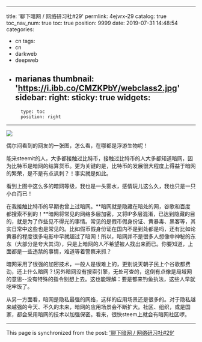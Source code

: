
---
title: '聊下暗网 / 网络研习社#29'
permlink: 4ejvrx-29
catalog: true
toc_nav_num: true
toc: true
position: 9999
date: 2019-07-31 14:48:54
categories:
- cn
tags:
- cn
- darkweb
- deepweb
- marianas
thumbnail: 'https://i.ibb.co/CMZKPbY/webclass2.jpg'
sidebar:
    right:
        sticky: true
widgets:
    -
        type: toc
        position: right
---


![](https://i.ibb.co/CMZKPbY/webclass2.jpg)

偶尔间看到的网友的一张图，怎么看，在哪都是浮游生物呢！

能来steemit的人，大多都接触过比特币，接触过比特币的人大多都知道暗网，因为比特币是暗网的结算货币。更为关键的是，比特币的发展很大程度上得益于暗网的繁荣，是不是有点讽刺？！事实就是如此。

看到上图中这么多的暗网等级，我也是一头雾水，感情玩儿这么久，我也只是一只小白而已！

在我接触比特币的早期也曾上过暗网。**暗网就是隐藏在暗处的网，谷歌和百度都搜索不到的！**暗网将常见的网络多层加密，又将IP多层混淆，已达到隐藏的目的，就是为了作些见不得光的事情。常见的是假币假身份证、黄暴毒、黑客等，其实日常中这些也是常见的。比如假币假身份证在国内不是到处都是吗，还有比如论黄暴的程度很多电影中早就超过了暗网！所以，暗网并不是很多人想像中神秘的东东（大部分是夸大其词），只是上暗网的人不希望被人找出来而已。你要知道，上面都是一些违禁的事情，难道等着警察来抓？

暗网采用了很强的加密技术，一般人是很难上的，更别说天朝子民上个谷歌都费劲，还上什么暗网？!另外暗网没有搜索引擎，无处可查的，这倒有点像是局域网的意思--没有特殊的指令别想上去。这也能理解：要是都来钓鱼执法，这些人早就吃牢饭了。

从另一方面看，暗网是隐私最强的网络，这样的应用场景还是很多的。对于隐私越来越强的今天、不久的未来，暗网的应用场景会不断扩大。社区、组织，或是国家，都会采用暗网的技术以加强保密。看来，很快steem上就会有暗网社区啰。

- - -

This page is synchronized from the post: ['聊下暗网 / 网络研习社#29'](https://steemit.com/@lemooljiang/4ejvrx-29)

